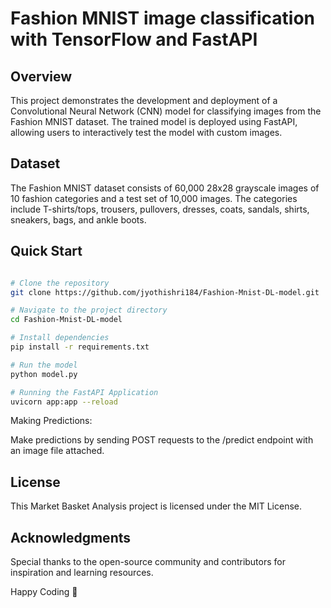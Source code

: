 # Fashion MNIST image classification with TensorFlow and FastAPI

## Overview

This project demonstrates the development and deployment of a Convolutional Neural Network (CNN) model for classifying images from the Fashion MNIST dataset. The trained model is deployed using FastAPI, allowing users to interactively test the model with custom images.

## Dataset

The Fashion MNIST dataset consists of 60,000 28x28 grayscale images of 10 fashion categories and a test set of 10,000 images. The categories include T-shirts/tops, trousers, pullovers, dresses, coats, sandals, shirts, sneakers, bags, and ankle boots.



## Quick Start
 
```bash

# Clone the repository
git clone https://github.com/jyothishri184/Fashion-Mnist-DL-model.git

# Navigate to the project directory
cd Fashion-Mnist-DL-model

# Install dependencies
pip install -r requirements.txt

# Run the model
python model.py

# Running the FastAPI Application
uvicorn app:app --reload

```
Making Predictions:

Make predictions by sending POST requests to the /predict endpoint with an image file attached.


## License
This Market Basket Analysis project is licensed under the MIT License.

## Acknowledgments

Special thanks to the open-source community and contributors for inspiration and learning resources.

Happy Coding 🚀
